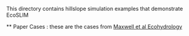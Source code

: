 This directory contains hillslope simulation examples that demonstrate EcoSLIM

** Paper Cases : these are the cases from [Maxwell et al Ecohydrology](https://doi.org/10.1002/eco.2042)

